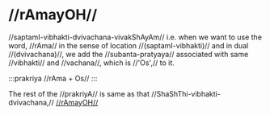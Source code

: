 # //rAmayOH//

//saptamI-vibhakti-dvivachana-vivakShAyAm// i.e. when we want to use the
word, //rAma// in the sense of location //(saptamI-vibhakti)// and in
dual //(dvivachana)//, we add the //subanta-pratyaya// associated with
same //vibhakti// and //vachana//, which is //'Os',// to it.

:::prakriya
//rAma + Os//
:::

The rest of the //prakriyA// is same as that
//ShaShThi-vibhakti-dvivachana,//
[//rAmayOH//](#/lsk/subanta/raama-sabdah/raama-6-2)
